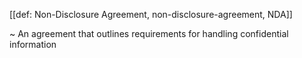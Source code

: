 [[def: Non-Disclosure Agreement, non-disclosure-agreement, NDA]]

~ An agreement that outlines requirements for handling confidential information
